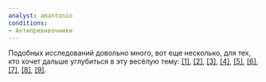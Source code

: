 ```yaml
---
analyst: amantonio
conditions:
- Антипрививочники
---
```


Подобных исследований довольно много, вот еще несколько, для тех, кто хочет дальше углубиться в эту весёлую тему: [[1]](https://www.ncbi.nlm.nih.gov/pubmed/20045099), [[2]](https://www.ncbi.nlm.nih.gov/pmc/articles/PMC4526932), [[3]](https://www.ncbi.nlm.nih.gov/pubmed/26262154), [[4]](https://www.ncbi.nlm.nih.gov/pubmed/25583384), [[5]](https://www.ncbi.nlm.nih.gov/pmc/articles/PMC3113438), [[6]](https://www.ncbi.nlm.nih.gov/pubmed/29023499), [[7]](https://www.ncbi.nlm.nih.gov/pubmed/25002000), [[8]](https://www.ncbi.nlm.nih.gov/pmc/articles/PMC3906278), [[9]](https://www.ncbi.nlm.nih.gov/pubmed/28704520).
